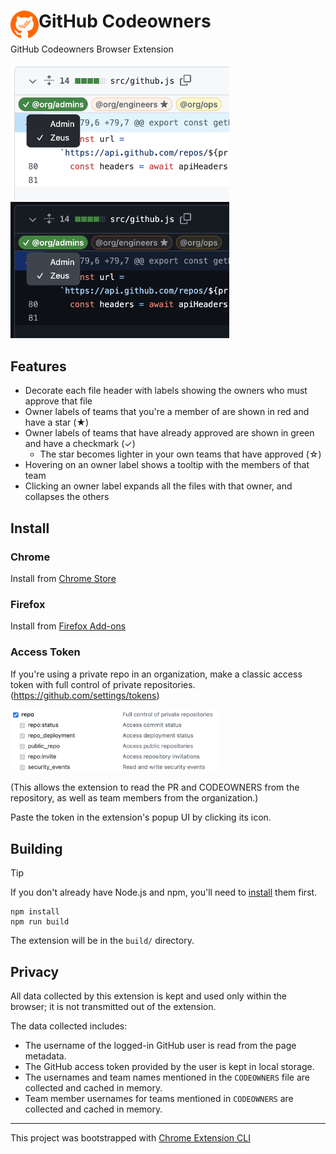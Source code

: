 # <img src="public/icons/icon_48.png" width="45" align="left"> GitHub Codeowners

GitHub Codeowners Browser Extension

<img src="Screenshot_light.png" alt="light screenshot" width="350"/>
<img src="Screenshot_dark.png" alt="dark screenshot" width="350"/>

## Features

- Decorate each file header with labels showing the owners who must approve that file
- Owner labels of teams that you're a member of are shown in red and have a star (★)
- Owner labels of teams that have already approved are shown in green and have a checkmark (✓)
  - The star becomes lighter in your own teams that have approved (☆)
- Hovering on an owner label shows a tooltip with the members of that team
- Clicking an owner label expands all the files with that owner, and collapses the others

## Install

### Chrome

Install from [Chrome Store](https://chromewebstore.google.com/detail/GitHub%20Codeowners/bleicmjinodghcdonmnfgmjmhgnhppbk)

### Firefox

Install from [Firefox Add-ons](https://addons.mozilla.org/en-US/firefox/addon/github-codeowners/)

### Access Token

If you're using a private repo in an organization, make a classic access token with full control of private repositories. (https://github.com/settings/tokens)

<img src="Repo_token.png" alt="personal access token scopes (repo)" width="333"/>

(This allows the extension to read the PR and CODEOWNERS from the repository, as well as team members from the organization.)

Paste the token in the extension's popup UI by clicking its icon.

## Building

> [!TIP]
> If you don't already have Node.js and npm, you'll need to [install](https://docs.npmjs.com/downloading-and-installing-node-js-and-npm) them first.

```
npm install
npm run build
```

The extension will be in the `build/` directory.

## Privacy

All data collected by this extension is kept and used only within the browser; it is not transmitted out of the extension.

The data collected includes:
* The username of the logged-in GitHub user is read from the page metadata.
* The GitHub access token provided by the user is kept in local storage.
* The usernames and team names mentioned in the `CODEOWNERS` file are collected and cached in memory.
* Team member usernames for teams mentioned in `CODEOWNERS` are collected and cached in memory.

---

This project was bootstrapped with [Chrome Extension CLI](https://github.com/dutiyesh/chrome-extension-cli)

